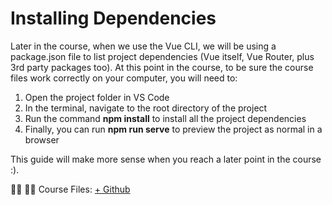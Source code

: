 # Installing Dependencies
Later in the course, when we use the Vue CLI, we will be using a package.json file to list project dependencies (Vue itself, Vue Router, plus 3rd party packages too). At this point in the course, to be sure the course files work correctly on your computer, you will need to:

1. Open the project folder in VS Code
2. In the terminal, navigate to the root directory of the project
3. Run the command **npm install** to install all the project dependencies
4. Finally, you can run **npm run serve** to preview the project as normal in a browser

This guide will make more sense when you reach a later point in the course :).

🐱‍💻 🐱‍💻 Course Files:
[+ Github](https://github.com/iamshaunjp/Vue-3-Firebase/blob/master/README.md)